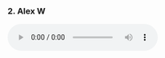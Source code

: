 <h3>2. Alex W</h3>
<audio controls controlsList="nodownload">
  <source src="Alex W.mp3" type="audio/mpeg">
